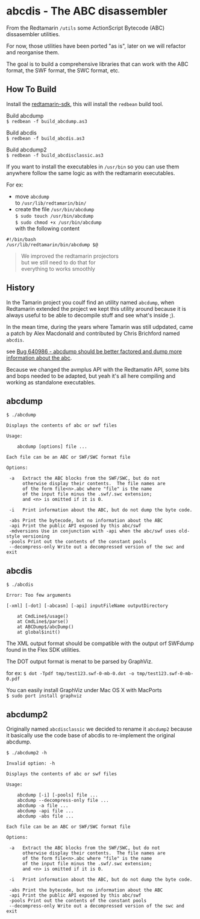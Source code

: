 abcdis - The ABC disassembler
=============================

From the Redtamarin `/utils` some ActionScript Bytecode (ABC) dissasembler utilities.

For now, those utilities have been ported "as is",
later on we will refactor and reorganise them.

The goal is to build a comprehensive libraries that can work with
the ABC format, the SWF format, the SWC format, etc.


How To Build
------------

Install the [redtamarin-sdk](), this will install the `redbean` build tool.

Build abcdump  
`$ redbean -f build_abcdump.as3`

Build abcdis  
`$ redbean -f build_abcdis.as3`

Build abcdump2  
`$ redbean -f build_abcdisclassic.as3`


If you want to install the executables in `/usr/bin` so you can use them anywhere
follow the same logic as with the redtamarin executables.

For ex:

  - move `abcdump`  
    to `/usr/lib/redtamarin/bin/`
  - create the file `/usr/bin/abcdump`  
    `$ sudo touch /usr/bin/abcdump`  
    `$ sudo chmod +x /usr/bin/abcdump`  
    with the following content
```
#!/bin/bash
/usr/lib/redtamarin/bin/abcdump $@
```

> We improved the redtamarin projectors  
> but we still need to do that for  
> everything to works smoothly



History
-------

In the Tamarin project you coulf find an utility named `abcdump`,
when Redtamarin extended the project we kept this utility around
because it is always useful to be able to decompile stuff and see what's inside ;).

In the mean time, during the years where Tamarin was still udpdated,
came a patch by Alex Macdonald and contributed by Chris Brichford
named `abcdis`.

see [Bug 640986 - abcdump should be better factored and dump more information about the abc](https://bugzilla.mozilla.org/show_bug.cgi?id=640986).

Because we changed the avmplus API with the Redtamatin API,
some bits and bops needed to be adapted, but yeah it's all here
compiling and working as standalone executables.


abcdump
-------

`$ ./abcdump`

```
Displays the contents of abc or swf files

Usage:

    abcdump [options] file ...

Each file can be an ABC or SWF/SWC format file

Options:

 -a   Extract the ABC blocks from the SWF/SWC, but do not
      otherwise display their contents.  The file names are
      of the form file<n>.abc where "file" is the name
      of the input file minus the .swf/.swc extension;
      and <n> is omitted if it is 0.

 -i   Print information about the ABC, but do not dump the byte code.

 -abs Print the bytecode, but no information about the ABC
 -api Print the public API exposed by this abc/swf
 -mdversions Use in conjunction with -api when the abc/swf uses old-style versioning
 -pools Print out the contents of the constant pools
 --decompress-only Write out a decompressed version of the swc and exit
```


abcdis
------

`$ ./abcdis`

```
Error: Too few arguments

[-xml] [-dot] [-abcasm] [-api] inputFileName outputDirectory

	at CmdLine$/usage()
	at CmdLine$/parse()
	at ABCDump$/abcDump()
	at global$init()
```

The XML output format should be compatible with the output orf SWFdump found in the Flex SDK utilities.

The DOT output format is menat to be parsed by GraphViz.

for ex: `$ dot -Tpdf tmp/test123.swf-0-mb-0.dot -o tmp/test123.swf-0-mb-0.pdf`

You can easily install GraphViz under Mac OS X with MacPorts  
`$ sudo port install graphviz`



abcdump2
--------

Originally named `abcdisclassic` we decided to rename it `abcdump2`
because it basically use the code base of abcdis to re-implement the original abcdump.

`$ ./abcdump2 -h`

```
Invalid option: -h

Displays the contents of abc or swf files

Usage:

    abcdump [-i] [-pools] file ...
    abcdump --decompress-only file ...
    abcdump -a file ...
    abcdump -api file ...
    abcdump -abs file ...

Each file can be an ABC or SWF/SWC format file

Options:

 -a   Extract the ABC blocks from the SWF/SWC, but do not
      otherwise display their contents.  The file names are
      of the form file<n>.abc where "file" is the name
      of the input file minus the .swf/.swc extension;
      and <n> is omitted if it is 0.

 -i   Print information about the ABC, but do not dump the byte code.

 -abs Print the bytecode, but no information about the ABC
 -api Print the public API exposed by this abc/swf
 -pools Print out the contents of the constant pools
 --decompress-only Write out a decompressed version of the swc and exit

```

